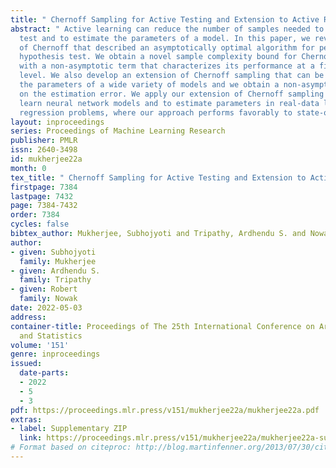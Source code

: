 ```yaml
---
title: " Chernoff Sampling for Active Testing and Extension to Active Regression "
abstract: " Active learning can reduce the number of samples needed to perform a hypothesis
  test and to estimate the parameters of a model. In this paper, we revisit the work
  of Chernoff that described an asymptotically optimal algorithm for performing a
  hypothesis test. We obtain a novel sample complexity bound for Chernoff’s algorithm,
  with a non-asymptotic term that characterizes its performance at a fixed confidence
  level. We also develop an extension of Chernoff sampling that can be used to estimate
  the parameters of a wide variety of models and we obtain a non-asymptotic bound
  on the estimation error. We apply our extension of Chernoff sampling to actively
  learn neural network models and to estimate parameters in real-data linear and non-linear
  regression problems, where our approach performs favorably to state-of-the-art methods. "
layout: inproceedings
series: Proceedings of Machine Learning Research
publisher: PMLR
issn: 2640-3498
id: mukherjee22a
month: 0
tex_title: " Chernoff Sampling for Active Testing and Extension to Active Regression "
firstpage: 7384
lastpage: 7432
page: 7384-7432
order: 7384
cycles: false
bibtex_author: Mukherjee, Subhojyoti and Tripathy, Ardhendu S. and Nowak, Robert
author:
- given: Subhojyoti
  family: Mukherjee
- given: Ardhendu S.
  family: Tripathy
- given: Robert
  family: Nowak
date: 2022-05-03
address:
container-title: Proceedings of The 25th International Conference on Artificial Intelligence
  and Statistics
volume: '151'
genre: inproceedings
issued:
  date-parts:
  - 2022
  - 5
  - 3
pdf: https://proceedings.mlr.press/v151/mukherjee22a/mukherjee22a.pdf
extras:
- label: Supplementary ZIP
  link: https://proceedings.mlr.press/v151/mukherjee22a/mukherjee22a-supp.zip
# Format based on citeproc: http://blog.martinfenner.org/2013/07/30/citeproc-yaml-for-bibliographies/
---
```

